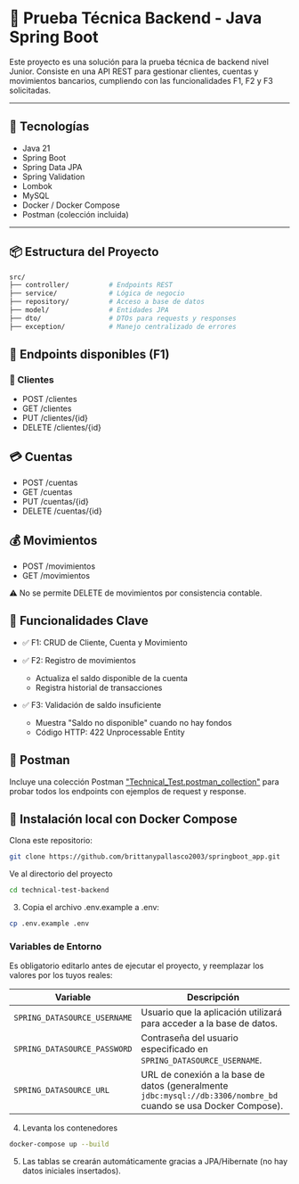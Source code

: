 # 🏦 Prueba Técnica Backend - Java Spring Boot

Este proyecto es una solución para la prueba técnica de backend nivel Junior. Consiste en una API REST para gestionar clientes, cuentas y movimientos bancarios, cumpliendo con las funcionalidades F1, F2 y F3 solicitadas.

---

## 🚀 Tecnologías

- Java 21
- Spring Boot
- Spring Data JPA
- Spring Validation
- Lombok
- MySQL
- Docker / Docker Compose
- Postman (colección incluida)

---

## 📦 Estructura del Proyecto

```bash
src/
├── controller/          # Endpoints REST
├── service/             # Lógica de negocio
├── repository/          # Acceso a base de datos
├── model/               # Entidades JPA
├── dto/                 # DTOs para requests y responses
├── exception/           # Manejo centralizado de errores
```
## 🧪 Endpoints disponibles (F1)
### 👤 Clientes
- POST /clientes
- GET /clientes
- PUT /clientes/{id}
- DELETE /clientes/{id}

## 💳 Cuentas
- POST /cuentas
- GET /cuentas
- PUT /cuentas/{id}
- DELETE /cuentas/{id}

## 💰 Movimientos
- POST /movimientos
- GET /movimientos

⚠️ No se permite DELETE de movimientos por consistencia contable.

## 🔁 Funcionalidades Clave
- ✅ F1: CRUD de Cliente, Cuenta y Movimiento
- ✅ F2: Registro de movimientos 
    - Actualiza el saldo disponible de la cuenta
    - Registra historial de transacciones

- ✅ F3: Validación de saldo insuficiente
    - Muestra "Saldo no disponible" cuando no hay fondos
    - Código HTTP: 422 Unprocessable Entity

## 📂 Postman
Incluye una colección Postman ["Technical_Test.postman_collection"](Technical_Test.postman_collection.json) para probar todos los endpoints con ejemplos de request y response.

## 🔧 Instalación local con Docker Compose

Clona este repositorio:

```bash
git clone https://github.com/brittanypallasco2003/springboot_app.git
```

Ve al directorio del proyecto

```bash
cd technical-test-backend
```

3. Copia el archivo .env.example a .env:

```bash
cp .env.example .env
```

### Variables de Entorno

Es obligatorio editarlo antes de ejecutar el proyecto, y reemplazar los valores por los tuyos reales:

| Variable                | Descripción                                                                                                      |
| ----------------------- | ---------------------------------------------------------------------------------------------------------------- |
| `SPRING_DATASOURCE_USERNAME`            | Usuario que la aplicación utilizará para acceder a la base de datos.                                             |
| `SPRING_DATASOURCE_PASSWORD`        | Contraseña del usuario especificado en `SPRING_DATASOURCE_USERNAME`.                                                             |
| `SPRING_DATASOURCE_URL` | URL de conexión a la base de datos (generalmente `jdbc:mysql://db:3306/nombre_bd` cuando se usa Docker Compose). |

4. Levanta los contenedores

```bash
docker-compose up --build
```

5. Las tablas se crearán automáticamente gracias a JPA/Hibernate (no hay datos iniciales insertados).